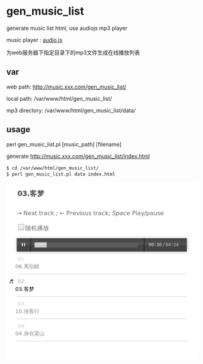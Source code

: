 # gen_music_list
generate music list html,  use audiojs mp3 player 

music player : [audio.js](https://github.com/kolber/audiojs)

为web服务器下指定目录下的mp3文件生成在线播放列表

## var

web path:  http://music.xxx.com/gen_music_list/

local path: /var/www/html/gen_music_list/

mp3 directory: /var/www/html/gen_music_list/data/

## usage

perl gen_music_list.pl [music_path] [filename]

generate http://music.xxx.com/gen_music_list/index.html

    $ cd /var/www/html/gen_music_list/
    $ perl gen_music_list.pl data index.html

![music.png](music.png)
